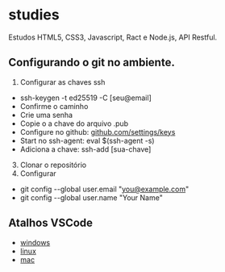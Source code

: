 # studies
Estudos HTML5, CSS3, Javascript, Ract e Node.js, API Restful.

## Configurando o git no ambiente.
1. Configurar as chaves ssh
  - ssh-keygen -t ed25519 -C [seu@email]
  - Confirme o caminho
  - Crie uma senha
  - Copie o a chave do arquivo .pub
  - Configure no github: [github.com/settings/keys](https://github.com/settings/keys)
  - Start no ssh-agent: eval $(ssh-agent -s)
  - Adiciona a chave: ssh-add [sua-chave]
3. Clonar o repositório 
4. Configurar 
  - git config --global user.email "you@example.com"
  - git config --global user.name "Your Name"

## Atalhos VSCode
- [windows](https://code.visualstudio.com/shortcuts/keyboard-shortcuts-windows.pdf)
- [linux](https://code.visualstudio.com/shortcuts/keyboard-shortcuts-linux.pdf)
- [mac](https://code.visualstudio.com/shortcuts/keyboard-shortcuts-macos.pdf)
